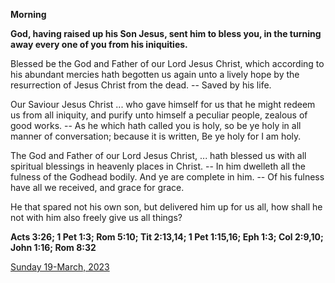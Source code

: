 **Morning**

**God, having raised up his Son Jesus, sent him to bless you, in the turning away every one of you from his iniquities.**
 
Blessed be the God and Father of our Lord Jesus Christ, which according to his abundant mercies hath begotten us again unto a lively hope by the resurrection of Jesus Christ from the dead. -- Saved by his life.
 
Our Saviour Jesus Christ ... who gave himself for us that he might redeem us from all iniquity, and purify unto himself a peculiar people, zealous of good works. -- As he which hath called you is holy, so be ye holy in all manner of conversation; because it is written, Be ye holy for I am holy.
 
The God and Father of our Lord Jesus Christ, ... hath blessed us with all spiritual blessings in heavenly places in Christ. -- In him dwelleth all the fulness of the Godhead bodily. And ye are complete in him. -- Of his fulness have all we received, and grace for grace.
 
He that spared not his own son, but delivered him up for us all, how shall he not with him also freely give us all things?  

**Acts 3:26; 1 Pet 1:3; Rom 5:10; Tit 2:13,14; 1 Pet 1:15,16; Eph 1:3; Col 2:9,10; John 1:16; Rom 8:32**

[Sunday 19-March, 2023](https://t.me/daily_light)
